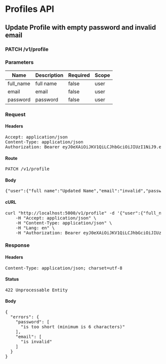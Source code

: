 # Profiles API

## Update Profile with empty password and invalid email

### PATCH /v1/profile

### Parameters

| Name | Description | Required | Scope |
|------|-------------|----------|-------|
| full_name | full name | false | user |
| email | email | false | user |
| password | password | false | user |

### Request

#### Headers

<pre>Accept: application/json
Content-Type: application/json
Authorization: Bearer eyJ0eXAiOiJKV1QiLCJhbGciOiJIUzI1NiJ9.eyJleHAiOjE1NTYxNzQ5OTUsInN1YiI6NDU3fQ.348JfqsGBxTwf9OFXnJAKiBQt5dvjAm2PabpiUDCzeo</pre>

#### Route

<pre>PATCH /v1/profile</pre>

#### Body

<pre>{"user":{"full_name":"Updated Name","email":"invalid","password":""}}</pre>

#### cURL

<pre class="request">curl &quot;http://localhost:5000/v1/profile&quot; -d &#39;{&quot;user&quot;:{&quot;full_name&quot;:&quot;Updated Name&quot;,&quot;email&quot;:&quot;invalid&quot;,&quot;password&quot;:&quot;&quot;}}&#39; -X PATCH \
	-H &quot;Accept: application/json&quot; \
	-H &quot;Content-Type: application/json&quot; \
	-H &quot;Lang: en&quot; \
	-H &quot;Authorization: Bearer eyJ0eXAiOiJKV1QiLCJhbGciOiJIUzI1NiJ9.eyJleHAiOjE1NTYxNzQ5OTUsInN1YiI6NDU3fQ.348JfqsGBxTwf9OFXnJAKiBQt5dvjAm2PabpiUDCzeo&quot;</pre>

### Response

#### Headers

<pre>Content-Type: application/json; charset=utf-8</pre>

#### Status

<pre>422 Unprocessable Entity</pre>

#### Body

<pre>{
  "errors": {
    "password": [
      "is too short (minimum is 6 characters)"
    ],
    "email": [
      "is invalid"
    ]
  }
}</pre>
